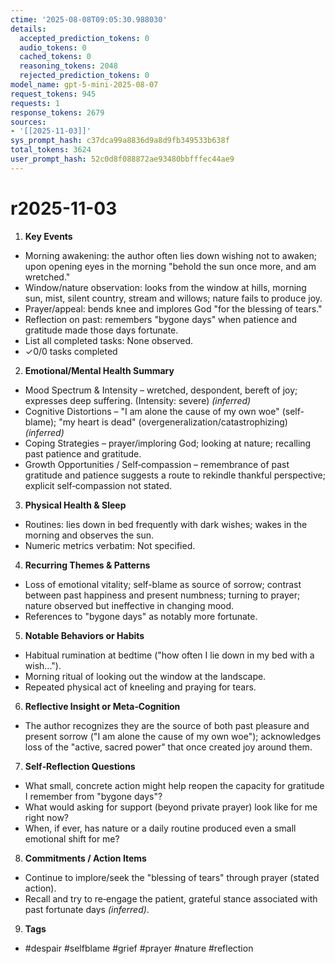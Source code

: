 ```yaml
---
ctime: '2025-08-08T09:05:30.988030'
details:
  accepted_prediction_tokens: 0
  audio_tokens: 0
  cached_tokens: 0
  reasoning_tokens: 2048
  rejected_prediction_tokens: 0
model_name: gpt-5-mini-2025-08-07
request_tokens: 945
requests: 1
response_tokens: 2679
sources:
- '[[2025-11-03]]'
sys_prompt_hash: c37dca99a8836d9a8d9fb349533b638f
total_tokens: 3624
user_prompt_hash: 52c0d8f088872ae93480bbfffec44ae9
---
```

# r2025-11-03

1. **Key Events**
- Morning awakening: the author often lies down wishing not to awaken; upon opening eyes in the morning "behold the sun once more, and am wretched."
- Window/nature observation: looks from the window at hills, morning sun, mist, silent country, stream and willows; nature fails to produce joy.
- Prayer/appeal: bends knee and implores God "for the blessing of tears."
- Reflection on past: remembers "bygone days" when patience and gratitude made those days fortunate.
- List all completed tasks: None observed.
- ✓0/0 tasks completed

2. **Emotional/Mental Health Summary**
- Mood Spectrum & Intensity – wretched, despondent, bereft of joy; expresses deep suffering. (Intensity: severe) *(inferred)*
- Cognitive Distortions – "I am alone the cause of my own woe" (self-blame); "my heart is dead" (overgeneralization/catastrophizing) *(inferred)*
- Coping Strategies – prayer/imploring God; looking at nature; recalling past patience and gratitude.
- Growth Opportunities / Self‑compassion – remembrance of past gratitude and patience suggests a route to rekindle thankful perspective; explicit self‑compassion not stated.

3. **Physical Health & Sleep**
- Routines: lies down in bed frequently with dark wishes; wakes in the morning and observes the sun.
- Numeric metrics verbatim: Not specified.

4. **Recurring Themes & Patterns**
- Loss of emotional vitality; self-blame as source of sorrow; contrast between past happiness and present numbness; turning to prayer; nature observed but ineffective in changing mood.
- References to "bygone days" as notably more fortunate.

5. **Notable Behaviors or Habits**
- Habitual rumination at bedtime ("how often I lie down in my bed with a wish...").
- Morning ritual of looking out the window at the landscape.
- Repeated physical act of kneeling and praying for tears.

6. **Reflective Insight or Meta‑Cognition**
- The author recognizes they are the source of both past pleasure and present sorrow ("I am alone the cause of my own woe"); acknowledges loss of the "active, sacred power" that once created joy around them.

7. **Self‑Reflection Questions**
- What small, concrete action might help reopen the capacity for gratitude I remember from "bygone days"?
- What would asking for support (beyond private prayer) look like for me right now?
- When, if ever, has nature or a daily routine produced even a small emotional shift for me?

8. **Commitments / Action Items**
- Continue to implore/seek the "blessing of tears" through prayer (stated action).
- Recall and try to re‑engage the patient, grateful stance associated with past fortunate days *(inferred)*.

9. **Tags**
- #despair #selfblame #grief #prayer #nature #reflection